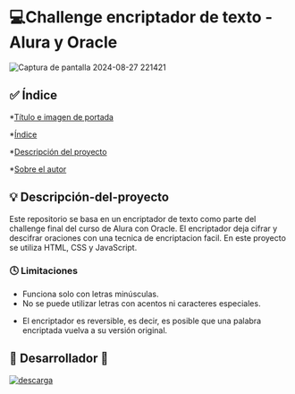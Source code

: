 # 💻​ Challenge encriptador de texto - Alura y Oracle

![Captura de pantalla 2024-08-27 221421](https://github.com/user-attachments/assets/7260a45d-279e-4493-bac2-da9fc2f7ce90)

## ✅ Índice

*[Título e imagen de portada](#challenge-encriptador-de-texto---alura-y-oracle)

*[Índice](#índice)

*[Descripción del proyecto](#descripción-del-proyecto)

*[Sobre el autor](#desarrollador)

## 💡 Descripción-del-proyecto
Este repositorio se basa en un encriptador de texto como parte del challenge final del curso de Alura con Oracle. El encriptador deja cifrar y descifrar oraciones con una tecnica de encriptacion facil. 
En este proyecto se utiliza HTML, CSS y JavaScript.

### 🕓 Limitaciones 
- Funciona solo con letras minúsculas.
- No se puede utilizar letras con acentos ni caracteres especiales.

+ El encriptador es reversible, es decir, es posible que una palabra encriptada vuelva a su versión original.

## 🍄​ Desarrollador 🐶
<a href="https://github.com/nahhhhir"> ![descarga](https://github.com/user-attachments/assets/f8f9f43e-b977-4cd3-93be-c36befac5493)
 </a>

